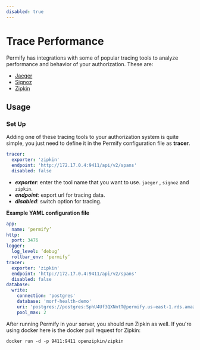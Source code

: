 ```yaml
---
disabled: true
---
```


# Trace Performance 

Permify has integrations with some of popular tracing tools to analyze performance and behavior of your authorization. These are:

- [Jaeger](https://www.jaegertracing.io/)
- [Signoz](https://signoz.io/)
- [Zipkin](https://zipkin.io/)

## Usage

### Set Up

Adding one of these tracing tools to your authorization system is quite simple, you just need to define it in the Permify configuration file as **tracer**. 

```yaml
tracer:
  exporter: 'zipkin'
  endpoint: 'http://172.17.0.4:9411/api/v2/spans'
  disabled: false
```
- ***exporter***: enter the tool name that you want to use. `jaeger` , `signoz` and `zipkin`.
- ***endpoint***: export url for tracing data.
- ***disabled***: switch option for tracing.

**Example YAML configuration file**

```yaml
app:
  name: ‘permify’
http:
  port: 3476
logger:
  log_level: ‘debug’
  rollbar_env: ‘permify’
tracer:
  exporter: 'zipkin'
  endpoint: 'http://172.17.0.4:9411/api/v2/spans'
  disabled: false
database:
  write:
    connection: 'postgres'
    database: 'morf-health-demo'
    uri: 'postgres://postgres:SphU4Uf3QXNntT@permify.us-east-1.rds.amazonaws.com:5432'
    pool_max: 2
```

After running Permify in your server, you should run Zipkin as well. If you're using docker here is the docker pull request for Zipkin:

```
docker run -d -p 9411:9411 openzipkin/zipkin
```
